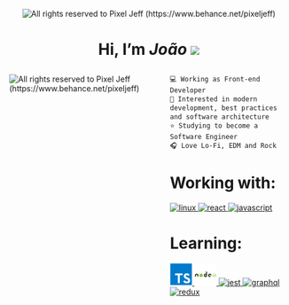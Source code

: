 <p align="center">
  <img alt="All rights reserved to Pixel Jeff (https://www.behance.net/pixeljeff)" src="https://mir-s3-cdn-cf.behance.net/project_modules/fs/76d20189815001.5e01bd3580fc3.gif" />
</p>
<h1>
  <p align="center">
    Hi, I’m <i>João</i> <img src="https://img.icons8.com/doodle/48/000000/tea--v1.png"/>
  </p>
</h1>


<img align="left" src="https://mir-s3-cdn-cf.behance.net/project_modules/max_1200/783ff285743343.5d84ba592b6f6.gif" alt="All rights reserved to Pixel Jeff (https://www.behance.net/pixeljeff)" width="290" height="470" />


```console
💻 Working as Front-end Developer
💖 Interested in modern development, best practices and software architecture
⭐ Studying to become a Software Engineer
🎧 Love Lo-Fi, EDM and Rock
```

<p align="left">
  <h1>Working with:</h1>
  <a href="https://www.linux.org/" target="_blank">
    <img src="https://img.icons8.com/color/144/000000/linux--v1.png" alt="linux" width="40" height="40"/>
  </a> 
  <a href="https://pt-br.reactjs.org/" target="_blank"> 
    <img src="https://reactnative.dev/img/header_logo.svg" alt="react" width="40" height="40"/>
  </a> 
  <a href="https://www.javascript.com/" target="_blank"> 
    <img src="https://img.icons8.com/color/48/000000/javascript--v1.png" alt="javascript" width="40" height="40"/>
  </a>

  

  
  <h1>Learning:</h1>
  <a href="https://www.typescriptlang.org/" target="_blank">
    <img src="https://raw.githubusercontent.com/devicons/devicon/master/icons/typescript/typescript-original.svg" alt="typescript" width="40" height="40"/>
  </a> 
  <a href="https://nodejs.org" target="_blank">
    <img src="https://raw.githubusercontent.com/devicons/devicon/master/icons/nodejs/nodejs-original-wordmark.svg" alt="nodejs" width="40" height="40"/> 
  </a> 
  <a href="https://jestjs.io" target="_blank">
    <img src="https://www.vectorlogo.zone/logos/jestjsio/jestjsio-icon.svg" alt="jest" width="40" height="40"/>
  </a> 
  <a href="https://graphql.org" target="_blank"> 
    <img src="https://www.vectorlogo.zone/logos/graphql/graphql-icon.svg" alt="graphql" width="40" height="40"/>
  </a>
  <a href="https://redux.js.org/" target="_blank"> 
    <img src="https://img.icons8.com/color/48/000000/redux.png" alt="redux" width="40" height="40"/>
  </a> 
